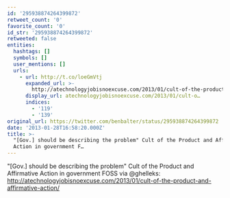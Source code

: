 ```yaml
---
id: '295938874264399872'
retweet_count: '0'
favorite_count: '0'
id_str: '295938874264399872'
retweeted: false
entities:
  hashtags: []
  symbols: []
  user_mentions: []
  urls:
    - url: http://t.co/loeGmVtj
      expanded_url: >-
        http://atechnologyjobisnoexcuse.com/2013/01/cult-of-the-product-and-affirmative-action/
      display_url: atechnologyjobisnoexcuse.com/2013/01/cult-o…
      indices:
        - '119'
        - '139'
original_url: https://twitter.com/benbalter/status/295938874264399872
date: '2013-01-28T16:58:20.000Z'
title: >-
  "[Gov.] should be describing the problem" Cult of the Product and Affirmative
  Action in government F…
---
```


"[Gov.] should be describing the problem" Cult of the Product and Affirmative Action in government FOSS via @ghelleks: http://atechnologyjobisnoexcuse.com/2013/01/cult-of-the-product-and-affirmative-action/